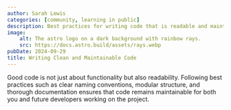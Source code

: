 ```yaml
---
author: Sarah Lewis
categories: [community, learning in public]
description: Best practices for writing code that is readable and maintainable.
image:
    alt: The astro logo on a dark background with rainbow rays.
    src: https://docs.astro.build/assets/rays.webp 
pubDate: 2024-09-29
title: Writing Clean and Maintainable Code
---
```


Good code is not just about functionality but also readability. Following best practices such as clear naming conventions, modular structure, and thorough documentation ensures that code remains maintainable for both you and future developers working on the project.
